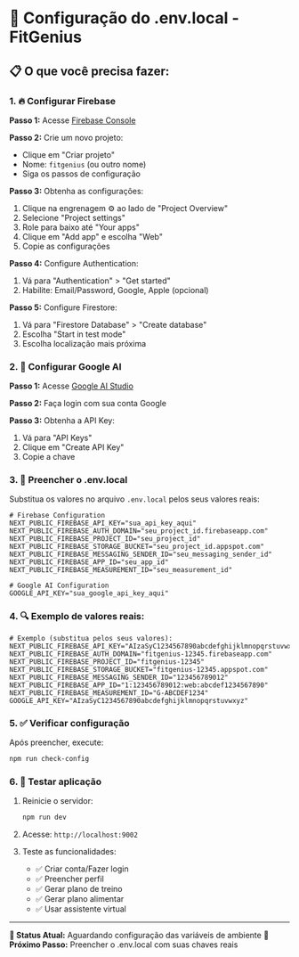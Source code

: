 # 🔧 Configuração do .env.local - FitGenius

## **📋 O que você precisa fazer:**

### **1. 🔥 Configurar Firebase**

**Passo 1:** Acesse [Firebase Console](https://console.firebase.google.com/)

**Passo 2:** Crie um novo projeto:
- Clique em "Criar projeto"
- Nome: `fitgenius` (ou outro nome)
- Siga os passos de configuração

**Passo 3:** Obtenha as configurações:
1. Clique na engrenagem ⚙️ ao lado de "Project Overview"
2. Selecione "Project settings"
3. Role para baixo até "Your apps"
4. Clique em "Add app" e escolha "Web"
5. Copie as configurações

**Passo 4:** Configure Authentication:
1. Vá para "Authentication" > "Get started"
2. Habilite: Email/Password, Google, Apple (opcional)

**Passo 5:** Configure Firestore:
1. Vá para "Firestore Database" > "Create database"
2. Escolha "Start in test mode"
3. Escolha localização mais próxima

### **2. 🤖 Configurar Google AI**

**Passo 1:** Acesse [Google AI Studio](https://aistudio.google.com/)

**Passo 2:** Faça login com sua conta Google

**Passo 3:** Obtenha a API Key:
1. Vá para "API Keys"
2. Clique em "Create API Key"
3. Copie a chave

### **3. 📝 Preencher o .env.local**

Substitua os valores no arquivo `.env.local` pelos seus valores reais:

```env
# Firebase Configuration
NEXT_PUBLIC_FIREBASE_API_KEY="sua_api_key_aqui"
NEXT_PUBLIC_FIREBASE_AUTH_DOMAIN="seu_project_id.firebaseapp.com"
NEXT_PUBLIC_FIREBASE_PROJECT_ID="seu_project_id"
NEXT_PUBLIC_FIREBASE_STORAGE_BUCKET="seu_project_id.appspot.com"
NEXT_PUBLIC_FIREBASE_MESSAGING_SENDER_ID="seu_messaging_sender_id"
NEXT_PUBLIC_FIREBASE_APP_ID="seu_app_id"
NEXT_PUBLIC_FIREBASE_MEASUREMENT_ID="seu_measurement_id"

# Google AI Configuration
GOOGLE_API_KEY="sua_google_api_key_aqui"
```

### **4. 🔍 Exemplo de valores reais:**

```env
# Exemplo (substitua pelos seus valores):
NEXT_PUBLIC_FIREBASE_API_KEY="AIzaSyC1234567890abcdefghijklmnopqrstuvwxyz"
NEXT_PUBLIC_FIREBASE_AUTH_DOMAIN="fitgenius-12345.firebaseapp.com"
NEXT_PUBLIC_FIREBASE_PROJECT_ID="fitgenius-12345"
NEXT_PUBLIC_FIREBASE_STORAGE_BUCKET="fitgenius-12345.appspot.com"
NEXT_PUBLIC_FIREBASE_MESSAGING_SENDER_ID="123456789012"
NEXT_PUBLIC_FIREBASE_APP_ID="1:123456789012:web:abcdef1234567890"
NEXT_PUBLIC_FIREBASE_MEASUREMENT_ID="G-ABCDEF1234"
GOOGLE_API_KEY="AIzaSyC1234567890abcdefghijklmnopqrstuvwxyz"
```

### **5. ✅ Verificar configuração**

Após preencher, execute:

```bash
npm run check-config
```

### **6. 🚀 Testar aplicação**

1. Reinicie o servidor:
   ```bash
   npm run dev
   ```

2. Acesse: `http://localhost:9002`

3. Teste as funcionalidades:
   - ✅ Criar conta/Fazer login
   - ✅ Preencher perfil
   - ✅ Gerar plano de treino
   - ✅ Gerar plano alimentar
   - ✅ Usar assistente virtual

---

**🎯 Status Atual:** Aguardando configuração das variáveis de ambiente
**🔧 Próximo Passo:** Preencher o .env.local com suas chaves reais 